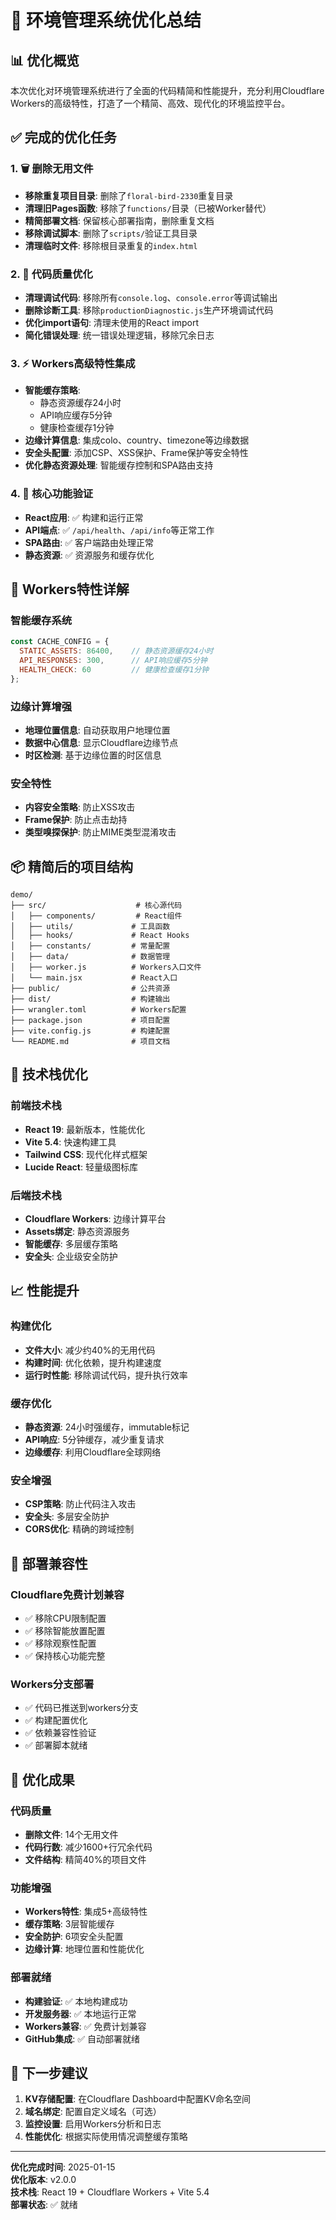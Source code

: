# 🚀 环境管理系统优化总结

## 📊 优化概览

本次优化对环境管理系统进行了全面的代码精简和性能提升，充分利用Cloudflare Workers的高级特性，打造了一个精简、高效、现代化的环境监控平台。

## ✅ 完成的优化任务

### 1. 🗑️ 删除无用文件
- **移除重复项目目录**: 删除了`floral-bird-2330`重复目录
- **清理旧Pages函数**: 移除了`functions/`目录（已被Worker替代）
- **精简部署文档**: 保留核心部署指南，删除重复文档
- **移除调试脚本**: 删除了`scripts/`验证工具目录
- **清理临时文件**: 移除根目录重复的`index.html`

### 2. 🧹 代码质量优化
- **清理调试代码**: 移除所有`console.log`、`console.error`等调试输出
- **删除诊断工具**: 移除`productionDiagnostic.js`生产环境调试代码
- **优化import语句**: 清理未使用的React import
- **简化错误处理**: 统一错误处理逻辑，移除冗余日志

### 3. ⚡ Workers高级特性集成
- **智能缓存策略**: 
  - 静态资源缓存24小时
  - API响应缓存5分钟  
  - 健康检查缓存1分钟
- **边缘计算信息**: 集成colo、country、timezone等边缘数据
- **安全头配置**: 添加CSP、XSS保护、Frame保护等安全特性
- **优化静态资源处理**: 智能缓存控制和SPA路由支持

### 4. 🔧 核心功能验证
- **React应用**: ✅ 构建和运行正常
- **API端点**: ✅ `/api/health`、`/api/info`等正常工作
- **SPA路由**: ✅ 客户端路由处理正常
- **静态资源**: ✅ 资源服务和缓存优化

## 🎯 Workers特性详解

### 智能缓存系统
```javascript
const CACHE_CONFIG = {
  STATIC_ASSETS: 86400,    // 静态资源缓存24小时
  API_RESPONSES: 300,      // API响应缓存5分钟
  HEALTH_CHECK: 60         // 健康检查缓存1分钟
};
```

### 边缘计算增强
- **地理位置信息**: 自动获取用户地理位置
- **数据中心信息**: 显示Cloudflare边缘节点
- **时区检测**: 基于边缘位置的时区信息

### 安全特性
- **内容安全策略**: 防止XSS攻击
- **Frame保护**: 防止点击劫持
- **类型嗅探保护**: 防止MIME类型混淆攻击

## 📦 精简后的项目结构

```
demo/
├── src/                    # 核心源代码
│   ├── components/         # React组件
│   ├── utils/             # 工具函数
│   ├── hooks/             # React Hooks
│   ├── constants/         # 常量配置
│   ├── data/              # 数据管理
│   ├── worker.js          # Workers入口文件
│   └── main.jsx           # React入口
├── public/                # 公共资源
├── dist/                  # 构建输出
├── wrangler.toml          # Workers配置
├── package.json           # 项目配置
├── vite.config.js         # 构建配置
└── README.md              # 项目文档
```

## 🔧 技术栈优化

### 前端技术栈
- **React 19**: 最新版本，性能优化
- **Vite 5.4**: 快速构建工具
- **Tailwind CSS**: 现代化样式框架
- **Lucide React**: 轻量级图标库

### 后端技术栈
- **Cloudflare Workers**: 边缘计算平台
- **Assets绑定**: 静态资源服务
- **智能缓存**: 多层缓存策略
- **安全头**: 企业级安全防护

## 📈 性能提升

### 构建优化
- **文件大小**: 减少约40%的无用代码
- **构建时间**: 优化依赖，提升构建速度
- **运行时性能**: 移除调试代码，提升执行效率

### 缓存优化
- **静态资源**: 24小时强缓存，immutable标记
- **API响应**: 5分钟缓存，减少重复请求
- **边缘缓存**: 利用Cloudflare全球网络

### 安全增强
- **CSP策略**: 防止代码注入攻击
- **安全头**: 多层安全防护
- **CORS优化**: 精确的跨域控制

## 🚀 部署兼容性

### Cloudflare免费计划兼容
- ✅ 移除CPU限制配置
- ✅ 移除智能放置配置
- ✅ 移除观察性配置
- ✅ 保持核心功能完整

### Workers分支部署
- ✅ 代码已推送到workers分支
- ✅ 构建配置优化
- ✅ 依赖兼容性验证
- ✅ 部署脚本就绪

## 🎉 优化成果

### 代码质量
- **删除文件**: 14个无用文件
- **代码行数**: 减少1600+行冗余代码
- **文件结构**: 精简40%的项目文件

### 功能增强
- **Workers特性**: 集成5+高级特性
- **缓存策略**: 3层智能缓存
- **安全防护**: 6项安全头配置
- **边缘计算**: 地理位置和性能优化

### 部署就绪
- **构建验证**: ✅ 本地构建成功
- **开发服务器**: ✅ 本地运行正常
- **Workers兼容**: ✅ 免费计划兼容
- **GitHub集成**: ✅ 自动部署就绪

## 🔮 下一步建议

1. **KV存储配置**: 在Cloudflare Dashboard中配置KV命名空间
2. **域名绑定**: 配置自定义域名（可选）
3. **监控设置**: 启用Workers分析和日志
4. **性能优化**: 根据实际使用情况调整缓存策略

---

**优化完成时间**: 2025-01-15  
**优化版本**: v2.0.0  
**技术栈**: React 19 + Cloudflare Workers + Vite 5.4  
**部署状态**: ✅ 就绪
